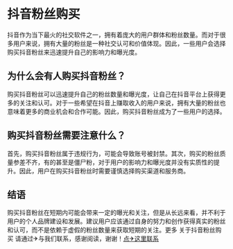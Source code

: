 # 抖音粉丝购买

抖音作为当下最火的社交软件之一，拥有着庞大的用户群体和粉丝数量。而对于很多用户来说，拥有大量的粉丝是一种社交认可和价值体现。因此，一些用户会选择购买抖音粉丝来迅速提升自己的影响力和曝光度。

## 为什么会有人购买抖音粉丝？

购买抖音粉丝可以迅速提升自己的粉丝数量和曝光度，让自己在抖音平台上获得更多的关注和认可。对于一些希望在抖音上赚取收入的用户来说，拥有大量的粉丝也意味着更多的商业机会和合作可能。因此，购买抖音粉丝成为了一些用户的选择。

## 购买抖音粉丝需要注意什么？

首先，购买抖音粉丝属于违规行为，可能会导致账号被封禁。其次，购买的粉丝质量参差不齐，有的甚至是僵尸粉，对于用户的影响力和曝光度并没有实质性的提升。因此，用户在购买抖音粉丝时需要谨慎选择购买渠道和服务商。

## 结语

购买抖音粉丝在短期内可能会带来一定的曝光和关注，但是从长远来看，并不利于用户的个人品牌建设和发展。建议用户应该通过自身的努力和创作获得真实的粉丝和认可，而不是依赖于虚假的粉丝数量来获取短期的关注。更多 关于抖音粉丝购买 请通过✈与我们联系，感谢阅读，谢谢！[点✈这里联系](https://a.k02.cc)